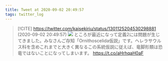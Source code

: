 ```yaml
---
title: Tweet at 2020-09-02 20:49:57
tags: twitter_log
---
```


> [!CITE] https://twitter.com/kaisekiriu/status/1301125204530298881 (2020-09-02 20:49:57)
> ![](https://twitter.com/kaisekiriu/status/1301125204530298881)
> ところが最近になって定義2には問題が生じてきました。みなさんご存知「Ornithoscelida仮説」です。ヘレラサウルス科を含めこれまでと大きく異なるこの系統仮説に従えば、竜脚形類は恐竜ではないことになってしまいます。
> https://t.co/aHrhqaH0aF
